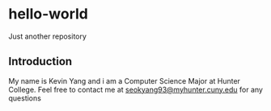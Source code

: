 # hello-world
Just another repository

## Introduction

My name is Kevin Yang and i am a Computer Science Major at Hunter College. Feel free to contact me at seokyang93@myhunter.cuny.edu for any questions
